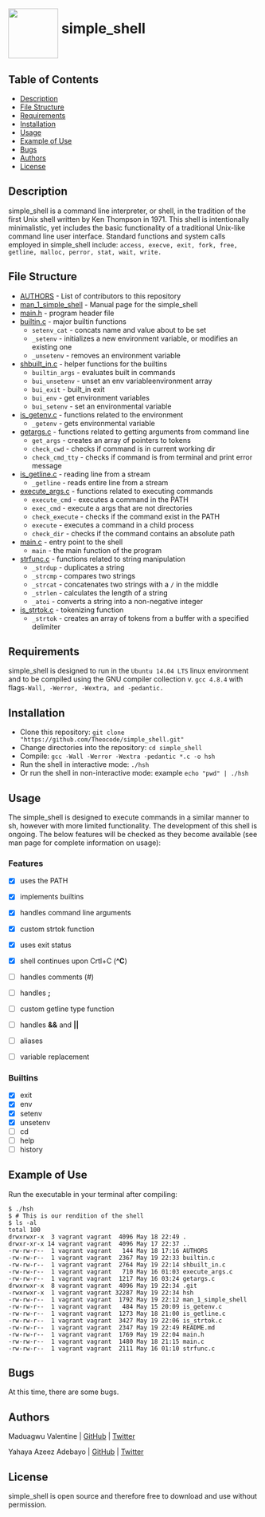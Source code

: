 # <a href="url"><img src="https://cdn3.iconfinder.com/data/icons/egg/500/Egg_food_cracked_whipped-512.png" align="middle" width="100" height="100"></a> simple_shell


## Table of Contents
* [Description](#description)
* [File Structure](#file-structure)
* [Requirements](#requirements)
* [Installation](#installation)
* [Usage](#usage)
* [Example of Use](#example-of-use)
* [Bugs](#bugs)
* [Authors](#authors)
* [License](#license)

## Description
simple_shell is a command line interpreter, or shell, in the tradition of the first Unix shell written by Ken Thompson in 1971. This shell is intentionally minimalistic, yet includes the basic functionality of a traditional Unix-like command line user interface. 
Standard functions and system calls employed in simple_shell include:
   `access, execve, exit, fork, free, getline, malloc, perror, stat, wait, write.`

## File Structure
* [AUTHORS](AUTHORS) - List of contributors to this repository
* [man_1_simple_shell](man_1_simple_shell) - Manual page for the simple_shell
* [main.h](main.h) - program header file
* [builtin.c](builtin.c) - major builtin functions
  * `setenv_cat` - concats name and value about to be set
  * `_setenv` - initializes a new environment variable, or modifies an existing one
  * `_unsetenv` - removes an environment variable
* [shbuilt_in.c](shbuilt_in.c) - helper functions for the builtins
  * `builtin_args` - evaluates built in commands
  * `bui_unsetenv` - unset an env variableenvironment array
  * `bui_exit` - built_in exit
  * `bui_env` - get environment variables
  * `bui_setenv` - set an environmental variable
* [is_getenv.c](is_getenv.c) - functions related to the environment
  * `_getenv` - gets environmental variable
* [getargs.c](getargs.c) - functions related to getting arguments from command line
  * `get_args` - creates an array of pointers to tokens
  * `check_cwd` - checks if command is in current working dir
  * `check_cmd_tty` - checks if command is from terminal and print error message
* [is_getline.c](is_getline.c) - reading line from a stream
  * `_getline` - reads entire line from a stream
* [execute_args.c](execute_args.c) - functions related to executing commands
  * `execute_cmd` - executes a command in the PATH
  * `exec_cmd` -  execute a args that are not directories
  * `check_execute` - checks if the command exist in the PATH
  * `execute` - executes a command in a child process
  * `check_dir` - checks if the command contains an absolute path
* [main.c](main.c) - entry point to the shell
  * `main` - the main function of the program
* [strfunc.c](strfunc.c) - functions related to string manipulation
  * `_strdup` - duplicates a string
  * `_strcmp` - compares two strings
  * `_strcat` - concatenates two strings with a `/` in the middle
  * `_strlen` - calculates the length of a string
  * `_atoi` - converts a string into a non-negative integer
* [is_strtok.c](is_strtok.c) - tokenizing function
  * `_strtok` - creates an array of tokens from a buffer with a specified delimiter

## Requirements

simple_shell is designed to run in the `Ubuntu 14.04 LTS` linux environment and to be compiled using the GNU compiler collection v. `gcc 4.8.4` with flags`-Wall, -Werror, -Wextra, and -pedantic.`

## Installation

   - Clone this repository: `git clone "https://github.com/Theocode/simple_shell.git"`
   - Change directories into the repository: `cd simple_shell`
   - Compile: `gcc -Wall -Werror -Wextra -pedantic *.c -o hsh`
   - Run the shell in interactive mode: `./hsh`
   - Or run the shell in non-interactive mode: example `echo "pwd" | ./hsh`

## Usage

The simple_shell is designed to execute commands in a similar manner to sh, however with more limited functionality. The development of this shell is ongoing. The below features will be checked as they become available (see man page for complete information on usage):

### Features
- [x] uses the PATH
- [x] implements builtins
- [x] handles command line arguments
- [x] custom strtok function
- [x] uses exit status
- [x] shell continues upon Crtl+C (**^C**)
- [ ] handles comments (#)
- [ ] handles **;**
- [ ] custom getline type function
- [ ] handles **&&** and **||**
- [ ] aliases
- [ ] variable replacement


### Builtins

- [x] exit
- [x] env
- [x] setenv
- [x] unsetenv
- [ ] cd
- [ ] help
- [ ] history

## Example of Use
Run the executable in your terminal after compiling:
```
$ ./hsh
$ # This is our rendition of the shell
$ ls -al
total 100
drwxrwxr-x  3 vagrant vagrant  4096 May 18 22:49 .
drwxr-xr-x 14 vagrant vagrant  4096 May 17 22:37 ..
-rw-rw-r--  1 vagrant vagrant   144 May 18 17:16 AUTHORS
-rw-rw-r--  1 vagrant vagrant  2367 May 19 22:33 builtin.c
-rw-rw-r--  1 vagrant vagrant  2764 May 19 22:14 shbuilt_in.c
-rw-rw-r--  1 vagrant vagrant   710 May 16 01:03 execute_args.c
-rw-rw-r--  1 vagrant vagrant  1217 May 16 03:24 getargs.c
drwxrwxr-x  8 vagrant vagrant  4096 May 19 22:34 .git
-rwxrwxr-x  1 vagrant vagrant 32287 May 19 22:34 hsh
-rw-rw-r--  1 vagrant vagrant  1792 May 19 22:12 man_1_simple_shell
-rw-rw-r--  1 vagrant vagrant   484 May 15 20:09 is_getenv.c
-rw-rw-r--  1 vagrant vagrant  1273 May 18 21:00 is_getline.c
-rw-rw-r--  1 vagrant vagrant  3427 May 19 22:06 is_strtok.c
-rw-rw-r--  1 vagrant vagrant  2347 May 19 22:49 README.md
-rw-rw-r--  1 vagrant vagrant  1769 May 19 22:04 main.h
-rw-rw-r--  1 vagrant vagrant  1480 May 18 21:15 main.c
-rw-rw-r--  1 vagrant vagrant  2111 May 16 01:10 strfunc.c
```
## Bugs
At this time, there are some bugs.

## Authors
 Maduagwu Valentine | [GitHub](https://github.com/Theocode12) | [Twitter](https://twitter.com/Val_blazere)

Yahaya Azeez Adebayo | [GitHub](https://github.com/azconcept-droid) | [Twitter](https://twitter.com/yalecttech)

## License
simple_shell is open source and therefore free to download and use without permission.
